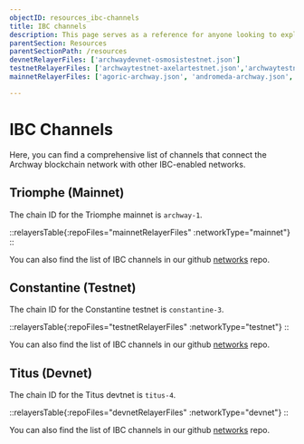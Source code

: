 ```yaml
---
objectID: resources_ibc-channels
title: IBC channels
description: This page serves as a reference for anyone looking to explore the various IBC channels that connect the Archway network to other networks.
parentSection: Resources
parentSectionPath: /resources
devnetRelayerFiles: ['archwaydevnet-osmosistestnet.json']
testnetRelayerFiles: ['archwaytestnet-axelartestnet.json','archwaytestnet-osmosistestnet.json']
mainnetRelayerFiles: ['agoric-archway.json', 'andromeda-archway.json', 'archway-akash.json', 'archway-axelar.json','archway-bitcanna.json','archway-celestia.json','archway-comdex.json','archway-composable.json','archway-cosmoshub.json','archway-cudos.json','archway-decentr.json','archway-dydx.json','archway-empowerchain.json','archway-evmos.json','archway-gravitybridge.json','archway-injective.json','archway-jackal.json','archway-juno.json','archway-kujira.json','archway-neutron.json','archway-noble.json','archway-nois.json','archway-omniflixhub.json','archway-osmosis.json','archway-passage.json','archway-persistence.json','archway-planq.json','archway-pylons.json','archway-quicksilver.json','archway-qwoyn.json','archway-secretnetwork.json','archway-sentinel.json','archway-stargaze.json','archway-stride.json','archway-terra2.json','archway-umee.json',]

---
```


# IBC Channels

Here, you can find a comprehensive list of channels that connect the Archway blockchain network with other IBC-enabled networks.


## Triomphe (Mainnet)

The chain ID for the Triomphe mainnet is `archway-1`.

::relayersTable{:repoFiles="mainnetRelayerFiles" :networkType="mainnet"}
::

You can also find the list of IBC channels in our github <a href="https://github.com/archway-network/networks/tree/main/_IBC" target="_blank" >networks</a> repo.



## Constantine (Testnet)

The chain ID for the Constantine testnet is `constantine-3`.

::relayersTable{:repoFiles="testnetRelayerFiles" :networkType="testnet"}
::

You can also find the list of IBC channels in our github <a href="https://github.com/archway-network/networks/tree/main/testnets/_IBC" target="_blank" >networks</a> repo.

## Titus (Devnet)

The chain ID for the Titus devtnet is `titus-4`.

::relayersTable{:repoFiles="devnetRelayerFiles" :networkType="devnet"}
::

You can also find the list of IBC channels in our github <a href="https://github.com/archway-network/networks/tree/main/devnets/_IBC" target="_blank" >networks</a> repo.
